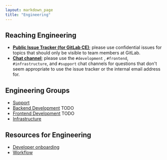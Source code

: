 ```yaml
---
layout: markdown_page
title: "Engineering"
---
```


## Reaching Engineering<a name="reach-engineering"></a>

- [**Public Issue Tracker (for GitLab CE)**](https://gitlab.com/gitlab-org/gitlab-ce); please use confidential issues for topics that should only be visible to team members at GitLab.
- [**Chat channel**](https://gitlab.slack.com/archives/development); please use the `#development` , `#frontend`, `#infrastructure`, and `#support` chat channels for questions that don't seem appropriate to use the issue tracker or the internal email address for.

## Engineering Groups

- [Support](/handbook/support)
- [Backend Development]() TODO
- [Frontend Development]() TODO
- [Infrastructure](/handbook/infrastructure)

## Resources for Engineering

- [Developer onboarding](/handbook/developer-onboarding)
- [Workflow](/handbook/workflow)

